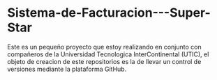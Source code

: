 # Sistema-de-Facturacion---Super-Star
Este es un pequeño proyecto que estoy realizando en conjunto con compañeros de la Universidad Tecnologica InterContinental (UTIC), el objeto de creacion de este repositorios es la de llevar un control de versiones mediante la plataforma GitHub.
